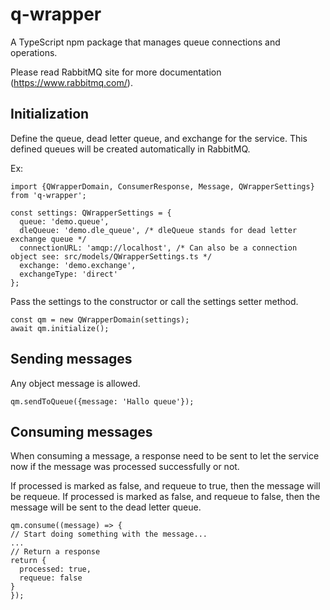 # q-wrapper

A TypeScript npm package that manages queue connections and operations. 

Please read RabbitMQ site for more documentation (https://www.rabbitmq.com/).

## Initialization

Define the queue, dead letter queue, and exchange for the service.
This defined queues will be created automatically in RabbitMQ.

Ex:

```
import {QWrapperDomain, ConsumerResponse, Message, QWrapperSettings} from 'q-wrapper';

const settings: QWrapperSettings = {
  queue: 'demo.queue',
  dleQueue: 'demo.dle_queue', /* dleQueue stands for dead letter exchange queue */
  connectionURL: 'amqp://localhost', /* Can also be a connection object see: src/models/QWrapperSettings.ts */
  exchange: 'demo.exchange',
  exchangeType: 'direct'
};
```
Pass the settings to the constructor or call the settings setter method.

```
const qm = new QWrapperDomain(settings);
await qm.initialize();
```

## Sending messages

Any object message is allowed.

```
qm.sendToQueue({message: 'Hallo queue'});
```

## Consuming messages

When consuming a message, a response need to be sent to let the service now if the message was processed successfully or not.

If processed is marked as false, and requeue to true, then the message will be requeue.
If processed is marked as false, and requeue to false, then the message will be sent to the dead letter queue.

```
qm.consume((message) => {
// Start doing something with the message...
...
// Return a response 
return {
  processed: true,
  requeue: false
}
});
```
